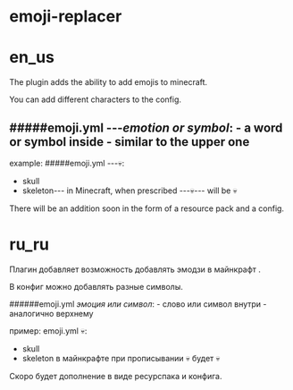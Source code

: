 # emoji-replacer

# en_us
The plugin adds the ability to add emojis to minecraft.

You can add different characters to the config.

#####emoji.yml
---*emotion or symbol*:
    - a word or symbol inside
    - similar to the upper one
---
example:
#####emoji.yml
---💀:
  - skull
  - skeleton---
in Minecraft, when prescribed ---:skull:--- will be 💀

There will be an addition soon in the form of a resource pack and a config.
# ru_ru
Плагин добавляет возможность добавлять эмодзи в майнкрафт .

В конфиг можно добавлять разные символы.

######emoji.yml
*эмоция или символ*:
    - слово или символ внутри
    - аналогично верхнему

пример:
emoji.yml
💀:
  - skull
  - skeleton
в майнкрафте при прописывании :skull: будет 💀

Скоро будет дополнение в виде ресурспака и конфига. 
